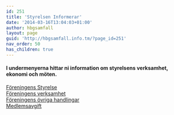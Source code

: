 ```yaml
---
id: 251
title: 'Styrelsen Informerar'
date: '2014-03-16T13:04:03+01:00'
author: hbgsamfall
layout: page
guid: 'http://hbgsamfall.info.tm/?page_id=251'
nav_order: 50
has_children: true
---
```


#### **I undermenyerna hittar ni information om styrelsens verksamhet, ekonomi och möten.**

[Föreningens Styrelse](http://hbgsamfall.win/index.php/information-2/foreningens-styrelse-2014/)  
[Föreningens verksamhet](http://admin.hbgsamfall.win/wp-content/uploads/2015/10/Föreningens-verksamhet.pdf "Föreningens verksamhet och ekonomi")  
[Föreningens övriga handlingar](http://admin.hbgsamfall.win/index.php/information-2/foreningens-ovriga-handlingar/ "Föreningens övriga handlingar")  
[Medlemsavgift](http://hbgsamfall.win/index.php/information-2/medlemsavgift/)
